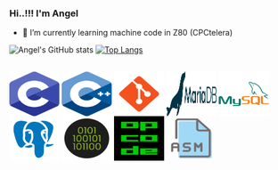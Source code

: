 ### Hi..!!! I'm Angel 

- 🌱 I’m currently learning machine code in Z80 (CPCtelera)

![Angel's GitHub stats](https://github-readme-stats.vercel.app/api?username=aggranadoss&show_icons=true&theme=transparent) [![Top Langs](https://github-readme-stats.vercel.app/api/top-langs/?username=aggranadoss&layout=compact&show_icons=true&theme=transparent)](https://github.com/aggranadoss/github-readme-stats)

<div style="display: inline_block"><br>
  <img align="center" alt="Angel-C" height="80" width="90" src="https://github.com/aggranadoss/aggranadoss/blob/main/Image/c_language.svg">
  
  <img align="center" alt="Angel-CPP" height="80" width="90" src="https://github.com/aggranadoss/aggranadoss/blob/main/Image/cpp.svg">
  
  <img align="center" alt="Angel-Git" height="80" width="90" src="https://github.com/aggranadoss/aggranadoss/blob/main/Image/git.svg">
  
  <img align="center" alt="Angel-MariaDB" height="80" width="90" src="https://github.com/aggranadoss/aggranadoss/blob/main/Image/mariadb.svg">
  
  <img align="center" alt="Angel-MySQL" height="80" width="90" src="https://github.com/aggranadoss/aggranadoss/blob/main/Image/mysql.svg">


  <img align="center" alt="Angel-PostgreeSQL" height="80" width="90" src="https://github.com/aggranadoss/aggranadoss/blob/main/Image/postgresql.svg">

  <img align="center" alt="Angel-Binary" height="80" width="90" src="https://github.com/aggranadoss/aggranadoss/blob/main/Image/binary.svg">

  <img align="center" alt="Angel-Opcode" height="80" width="90" src="https://github.com/aggranadoss/aggranadoss/blob/main/Image/opcode.png">

  <img align="center" alt="Angel-ASM" height="80" width="90" src="https://github.com/aggranadoss/aggranadoss/blob/main/Image/asm.png">

 [comment]: <> (<img align="center" alt="Angel-C" height="30" width="40" src="">) 

</div>






  
